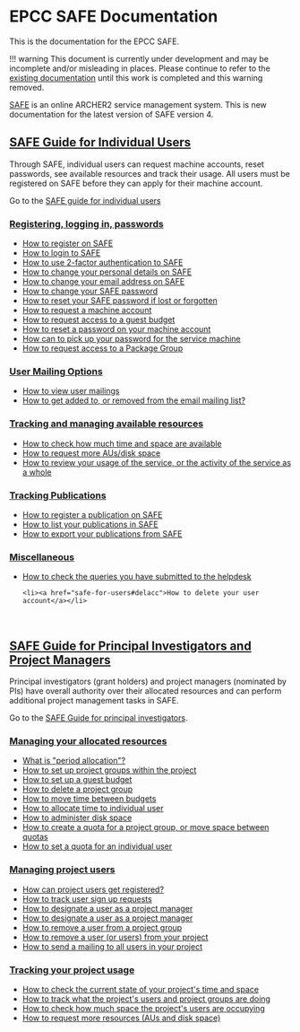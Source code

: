 # EPCC SAFE Documentation

This is the documentation for the EPCC SAFE.


!!! warning
    This document is currently under development and may be incomplete and/or misleading in places.
    Please continue to refer to the <a href="http://www.archer.ac.uk/documentation/safe-guide/">existing documentation</a> until this work is completed and this warning removed.





<p><a href="https://www.archer.ac.uk/safe">SAFE</a> is an online ARCHER2 service management system. This is new documentation for the latest version of SAFE version 4. </p>

<h2><a href="safe-for-users">SAFE Guide for Individual Users</a></h2>
<p>
  Through SAFE, individual users can request machine accounts, reset passwords, see available resources 
  and track their usage. All users must be registered on SAFE before they can apply for their machine account. 
</p>
<p>
  Go to the <a href="safe-for-users">SAFE guide for individual users</a>
</p>

<!-- used to generate sidebar TOC -->
<div style="display:none;">
<h2>Contents</h2>
</div>


<h3><a href="safe-for-users#reg-log-pass">Registering, logging in, passwords</a></h3>
<ul>
  <li><a href="safe-for-users#register"> How to register on SAFE </a> </li>
  <li><a href="safe-for-users#login">How to login to SAFE </a></li>
	<li><a href="safe-for-users#2fac">How to use 2-factor authentication to SAFE </a></li>
  <li><a href="safe-for-users#details">How to change your personal details on SAFE</a></li>
  <li><a href="safe-for-users#chemail">How to change your email address on SAFE</a></li>
  <li><a href="safe-for-users#chpass">How to change your SAFE password</a></li>
  <li><a href="safe-for-users#reset">How to reset your SAFE password if lost or forgotten</a></li>
  <li><a href="safe-for-users#getac">How to request a machine account</a></li>
	<li><a href="safe-for-users#accguest">How to request access to a guest budget</a></li>
  <li><a href="safe-for-users#reset_machine">How to reset a password on your machine account</a></li>
	<li><a href="safe-for-users#getpass">How can to pick up your password for the service machine</a></li>
  <li><a href="safe-for-users#package-group">How to request access to a Package Group</a></li>
</ul>


<h3><a href="safe-for-users#user-mailing">User Mailing Options</a></h3>
<ul>
  <li><a href="safe-for-users#mailings">How to view user mailings</a></li>
  <li><a href="safe-for-users#mlist">How to get added to, or removed from the email mailing list?</a></li>
</ul>


<h3><a href="safe-for-users#tracking">Tracking and managing available resources</a></h3>
<ul>
  <li><a href="safe-for-users#ures">How to check how much time and space are available</a></li>
  <li><a href="safe-for-users#resources">How to request more AUs/disk space</a></li>
  <li><a href="safe-for-users#uhist">How to review your usage of the service, or the activity of the service as a whole</a></li>
</ul>

<h3><a href="safe-for-users#pubs">Tracking Publications</a></h3>
<ul>
  <li><a href="safe-for-users#regdoi">How to register a publication on SAFE</a></li>
  <li><a href="safe-for-users#listdoi">How to list your publications in SAFE</a></li>
  <li><a href="safe-for-users#exportdoi">How to export your publications from SAFE</a></li>
</ul>

<h3><a href="safe-for-users#miscellaneous">Miscellaneous</a></h3>
<ul>
  <li><a href="safe-for-users#checkq">How to check the queries you have submitted to the helpdesk</a></li>

	<li><a href="safe-for-users#delacc">How to delete your user account</a></li>
</ul>


<br />



<h2><a href="safe-for-managers">SAFE Guide for Principal Investigators and Project Managers</a></h2>

<p>
  Principal investigators (grant holders) and project managers (nominated by PIs) have overall authority 
  over their allocated resources and can perform additional project management tasks in SAFE. 
</p>
<p>
  Go to the <a href="safe-for-managers">SAFE Guide for principal investigators</a>.
</p>

<!-- used so TOC can be generated -->
<div style="display:none;">
<h2>Contents</h2>
</div>

<h3><a href="safe-for-managers#managing-resources">Managing your allocated resources</a></h3>
<ul>
  <li><a href="safe-for-managers#period"> What is "period allocation"?</a></li>
  <li><a href="safe-for-managers#projgrp">How to set up project groups within the project</a></li>
	<li><a href="safe-for-managers#projgrp">How to set up a guest budget</a></li>
  <li><a href="safe-for-managers#delgrp">How to delete a project group</a></li>
  <li><a href="safe-for-managers#mvtime">How to move time between budgets</a></li>
  <li><a href="safe-for-managers#oneuser">How to allocate time to individual user</a></li>
  <li><a href="safe-for-managers#space">How to  administer disk space</a></li>
  <li><a href="safe-for-managers#mvspace">How to create a quota for a project group, or move space between quotas</a></li>
  <li><a href="safe-for-managers#persquota">How to set a quota for an individual user</a></li>
</ul>

<h3><a href="safe-for-managers#managing-users">Managing project users</a></h3>

  - [How can project users get registered?](safe-for-managers#regusers)
  - [How to track user sign up requests](safe-for-managers#signup)
  - [How to designate a user as a project manager](safe-for-managers#projman)
  - [How to designate a user as a project manager](safe-for-managers#addu)
  - [How to remove a user from a project group](safe-for-managers#remu)
  - [How to remove a user (or users) from your project](safe-for-managers#remuser)
  - [How to send a mailing to all users in your project](safe-for-managers#projmailing)

<h3><a href="safe-for-managers#track-usage">Tracking your project usage</a></h3>

   - [How to check the current state of your project's time and space](safe-for-managers#snap)
   - [How to track what the project's users and project groups are doing](safe-for-managers#phist)
   - [How to check how much space the  project's users are occupying](safe-for-managers#udisk)
   - [How to request more resources (AUs and disk space)](safe-for-managers#more)


